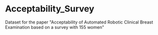 # Acceptability_Survey
Dataset for the paper "Acceptability of Automated Robotic Clinical Breast Examination based on a survey with 155 women"
